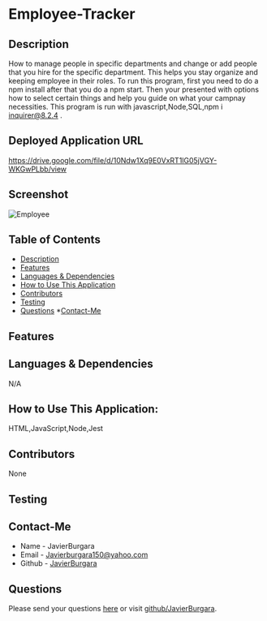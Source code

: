 # Employee-Tracker

## Description
How to manage people in specific departments and change or add people that you hire for the specific department. This helps you stay organize and keeping employee in their roles. To run this program, first you need to do a npm install after that you do a npm start. Then your presented with options how to select certain things and help you guide on what your campnay necessities. This program is run with javascript,Node,SQL,npm i inquirer@8.2.4 .
## Deployed Application URL
https://drive.google.com/file/d/10Ndw1Xq9E0VxRT1lG05jVGY-WKGwPLbb/view
## Screenshot
![Employee](https://github.com/JavierBurgara/Coding-Quiz/assets/135621096/d770d0ce-87d4-48ce-a254-b16980b0f23d)
## Table of Contents
* [Description](#description)
* [Features](#features)
* [Languages & Dependencies](#languagesanddependencies)
* [How to Use This Application](#HowtoUseThisApplication)
* [Contributors](#contributors)
* [Testing](#testing)
* [Questions](#questions)
*[Contact-Me](#contact-me)
## Features

## Languages & Dependencies
N/A
## How to Use This Application:
HTML,JavaScript,Node,Jest
## Contributors
None
## Testing

## Contact-Me
  * Name - JavierBurgara
  * Email - Javierburgara150@yahoo.com
  * Github - [JavierBurgara](https://github.com/JavierBurgara/)
## Questions
Please send your questions [here](mailto:Javierburgara150@yahoo.com?subject=[GitHub]%20Dev%20Connect) or visit [github/JavierBurgara](https://github.com/JavierBurgara).
